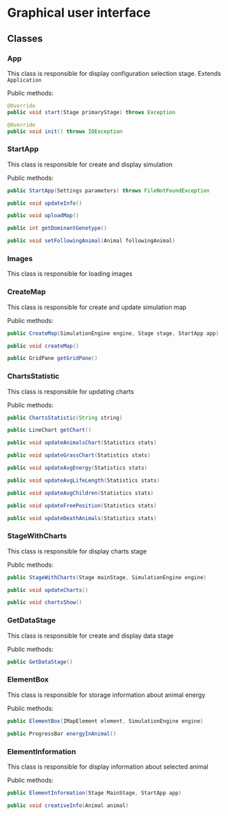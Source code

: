 # Graphical user interface

## Classes

### App
This class is responsible for display configuration selection stage. Extends `Application`

Public methods:
```java
@Override
public void start(Stage primaryStage) throws Exception

@Override
public void init() throws IOException
```

### StartApp
This class is responsible for create and display simulation

Public methods:
```java
public StartApp(Settings parameters) throws FileNotFoundException

public void updateInfo()

public void uploadMap()

public int getDominantGenotype()

public void setFollowingAnimal(Animal followingAnimal)
```

### Images
This class is responsible for loading images

### CreateMap
This class is responsible for create and update simulation map

Public methods:
```java
public CreateMap(SimulationEngine engine, Stage stage, StartApp app)

public void createMap()

public GridPane getGridPane()
```

### ChartsStatistic
This class is responsible for updating charts

Public methods:
```java
public ChartsStatistic(String string)

public LineChart getChart()

public void updateAnimalsChart(Statistics stats)

public void updateGrassChart(Statistics stats)

public void updateAvgEnergy(Statistics stats)

public void updateAvgLifeLength(Statistics stats)

public void updateAvgChildren(Statistics stats)

public void updateFreePosition(Statistics stats)

public void updateDeathAnimals(Statistics stats)
```

### StageWithCharts
This class is responsible for display charts stage

Public methods:
```java
public StageWithCharts(Stage mainStage, SimulationEngine engine)

public void updateCharts()

public void chartsShow()
```

### GetDataStage
This class is responsible for create and display data stage

Public methods:
```java
public GetDataStage()
```

### ElementBox
This class is responsible for storage information about animal energy

Public methods:
```java
public ElementBox(IMapElement element, SimulationEngine engine)

public ProgressBar energyInAnimal()
```

### ElementInformation
This class is responsible for display information about selected animal

Public methods:
```java
public ElementInformation(Stage MainStage, StartApp app)

public void creativeInfo(Animal animal)
```
